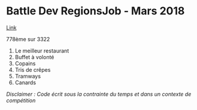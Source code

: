 # Battle Dev RegionsJob - Mars 2018

[Link](https://www.isograd.com/FR/solutionconcours.php)

778ème sur 3322

1. Le meilleur restaurant
2. Buffet à volonté
3. Copains
4. Tris de crêpes
5. Tramways
6. Canards

*Disclaimer : Code écrit sous la contrainte du temps et dans un contexte de compétition*

